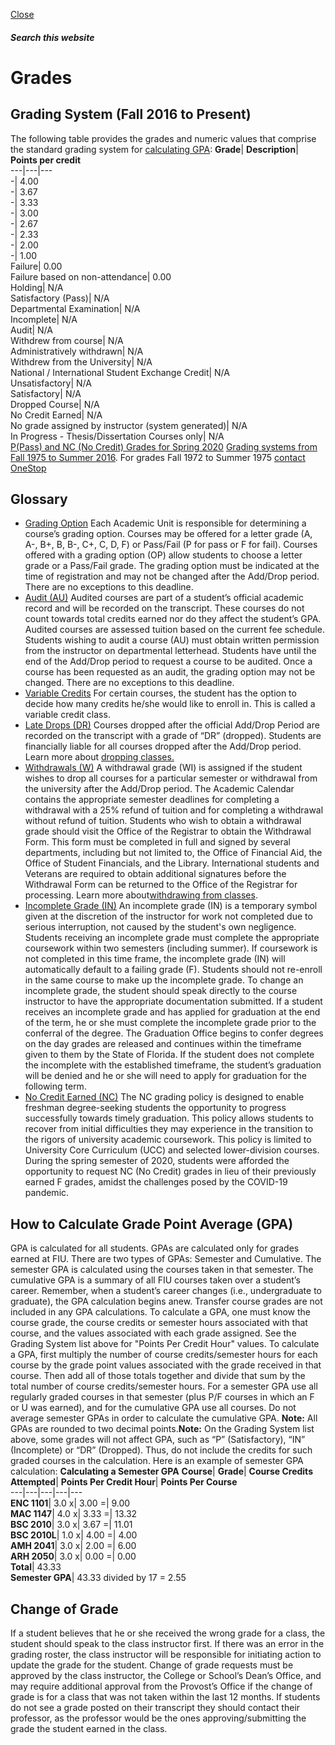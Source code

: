 [ Close ](https://onestop.fiu.edu/forms-and-resources/grading-system/index.html)
##### Search this website
# Grades
## Grading System (Fall 2016 to Present)
The following table provides the grades and numeric values that comprise the standard grading system for [calculating GPA](https://onestop.fiu.edu/forms-and-resources/grading-system/index.html#Calculate_GPA):
**Grade**| **Description**| **Points per credit**  
---|---|---  
-| 4.00  
-| 3.67  
-| 3.33  
-| 3.00  
-| 2.67  
-| 2.33  
-| 2.00  
-| 1.00  
Failure| 0.00  
Failure based on non-attendance| 0.00  
Holding| N/A  
Satisfactory (Pass)| N/A  
Departmental Examination| N/A  
Incomplete| N/A  
Audit| N/A  
Withdrew from course| N/A  
Administratively withdrawn| N/A  
Withdrew from the University| N/A  
National / International Student Exchange Credit| N/A  
Unsatisfactory| N/A  
Satisfactory| N/A  
Dropped Course| N/A  
No Credit Earned| N/A  
No grade assigned by instructor (system generated)| N/A  
In Progress - Thesis/Dissertation Courses only| N/A  
[P(Pass) and NC (No Credit) Grades for Spring 2020](https://onestop.fiu.edu/forms-and-resources/grading-system/faqs/index.html)
[Grading systems from Fall 1975 to Summer 2016](https://onestop.fiu.edu/_assets/docs/grading-system-1972-2016.pdf).
For grades Fall 1972 to Summer 1975 [contact OneStop](https://onestop.fiu.edu/contact/index.html)
## Glossary
  * [Grading Option](https://onestop.fiu.edu/forms-and-resources/grading-system/index.html#panel-N10443-1)
Each Academic Unit is responsible for determining a course’s grading option. Courses may be offered for a letter grade (A, A-, B+, B, B-, C+, C, D, F) or Pass/Fail (P for pass or F for fail). Courses offered with a grading option (OP) allow students to choose a letter grade or a Pass/Fail grade. The grading option must be indicated at the time of registration and may not be changed after the Add/Drop period. There are no exceptions to this deadline.
  * [Audit (AU)](https://onestop.fiu.edu/forms-and-resources/grading-system/index.html#panel-N10443-2)
Audited courses are part of a student’s official academic record and will be recorded on the transcript. These courses do not count towards total credits earned nor do they affect the student’s GPA. Audited courses are assessed tuition based on the current fee schedule. Students wishing to audit a course (AU) must obtain written permission from the instructor on departmental letterhead. Students have until the end of the Add/Drop period to request a course to be audited. Once a course has been requested as an audit, the grading option may not be changed. There are no exceptions to this deadline.
  * [Variable Credits](https://onestop.fiu.edu/forms-and-resources/grading-system/index.html#panel-N10443-3)
For certain courses, the student has the option to decide how many credits he/she would like to enroll in. This is called a variable credit class.
  * [Late Drops (DR)](https://onestop.fiu.edu/forms-and-resources/grading-system/index.html#panel-N10443-4)
Courses dropped after the official Add/Drop Period are recorded on the transcript with a grade of “DR” (dropped). Students are financially liable for all courses dropped after the Add/Drop period.
Learn more about [dropping classes.](https://onestop.fiu.edu/registration/class-registration/drop-or-withdraw-from-classes/index.html)
  * [Withdrawals (W)](https://onestop.fiu.edu/forms-and-resources/grading-system/index.html#panel-N10443-5)
A withdrawal grade (WI) is assigned if the student wishes to drop all courses for a particular semester or withdrawal from the university after the Add/Drop period. The Academic Calendar contains the appropriate semester deadlines for completing a withdrawal with a 25% refund of tuition and for completing a withdrawal without refund of tuition. Students who wish to obtain a withdrawal grade should visit the Office of the Registrar to obtain the Withdrawal Form. This form must be completed in full and signed by several departments, including but not limited to, the Office of Financial Aid, the Office of Student Financials, and the Library. International students and Veterans are required to obtain additional signatures before the Withdrawal Form can be returned to the Office of the Registrar for processing.
Learn more about[withdrawing from classes](https://onestop.fiu.edu/registration/class-registration/drop-or-withdraw-from-classes/index.html).
  * [Incomplete Grade (IN)](https://onestop.fiu.edu/forms-and-resources/grading-system/index.html#panel-N10443-6)
An incomplete grade (IN) is a temporary symbol given at the discretion of the instructor for work not completed due to serious interruption, not caused by the student's own negligence. Students receiving an incomplete grade must complete the appropriate coursework within two semesters (including summer). If coursework is not completed in this time frame, the incomplete grade (IN) will automatically default to a failing grade (F). Students should not re-enroll in the same course to make up the incomplete grade. To change an incomplete grade, the student should speak directly to the course instructor to have the appropriate documentation submitted.
If a student receives an incomplete grade and has applied for graduation at the end of the term, he or she must complete the incomplete grade prior to the conferral of the degree. The Graduation Office begins to confer degrees on the day grades are released and continues within the timeframe given to them by the State of Florida. If the student does not complete the incomplete with the established timeframe, the student’s graduation will be denied and he or she will need to apply for graduation for the following term.
  * [No Credit Earned (NC)](https://onestop.fiu.edu/forms-and-resources/grading-system/index.html#panel-N10443-7)
The NC grading policy is designed to enable freshman degree-seeking students the opportunity to progress successfully towards timely graduation. This policy allows students to recover from initial difficulties they may experience in the transition to the rigors of university academic coursework. This policy is limited to University Core Curriculum (UCC) and selected lower-division courses.
During the spring semester of 2020, students were afforded the opportunity to request NC (No Credit) grades in lieu of their previously earned F grades, amidst the challenges posed by the COVID-19 pandemic.


## How to Calculate Grade Point Average (GPA)
GPA is calculated for all students. GPAs are calculated only for grades earned at FIU. There are two types of GPAs: Semester and Cumulative. The semester GPA is calculated using the courses taken in that semester. The cumulative GPA is a summary of all FIU courses taken over a student’s career. Remember, when a student’s career changes (i.e., undergraduate to graduate), the GPA calculation begins anew. Transfer course grades are not included in any GPA calculations. To calculate a GPA, one must know the course grade, the course credits or semester hours associated with that course, and the values associated with each grade assigned. See the Grading System list above for "Points Per Credit Hour" values.
To calculate a GPA, first multiply the number of course credits/semester hours for each course by the grade point values associated with the grade received in that course. Then add all of those totals together and divide that sum by the total number of course credits/semester hours. For a semester GPA use all regularly graded courses in that semester (plus P/F courses in which an F or U was earned), and for the cumulative GPA use all courses. Do not average semester GPAs in order to calculate the cumulative GPA.
**Note:** All GPAs are rounded to two decimal points.**Note:** On the Grading System list above, some grades will not affect GPA, such as “P” (Satisfactory), “IN” (Incomplete) or “DR” (Dropped). Thus, do not include the credits for such graded courses in the calculation. 
Here is an example of semester GPA calculation:
**Calculating a Semester GPA**
**Course**| **Grade**| **Course Credits Attempted**| **Points Per Credit Hour**| **Points Per Course**  
---|---|---|---|---  
**ENC 1101**|  3.0 x| 3.00 =| 9.00  
**MAC 1147**|  4.0 x| 3.33 =| 13.32  
**BSC 2010**|  3.0 x| 3.67 =| 11.01  
**BSC 2010L**|  1.0 x| 4.00 =| 4.00  
**AMH 2041**|  3.0 x| 2.00 =| 6.00  
**ARH 2050**|  3.0 x| 0.00 =| 0.00  
**Total**|  43.33  
**Semester GPA**|  43.33 divided by 17 = 2.55  
## Change of Grade
If a student believes that he or she received the wrong grade for a class, the student should speak to the class instructor first. If there was an error in the grading roster, the class instructor will be responsible for initiating action to update the grade for the student. Change of grade requests must be approved by the class instructor, the College or School’s Dean’s Office, and may require additional approval from the Provost’s Office if the change of grade is for a class that was not taken within the last 12 months.
If students do not see a grade posted on their transcript they should contact their professor, as the professor would be the ones approving/submitting the grade the student earned in the class.
